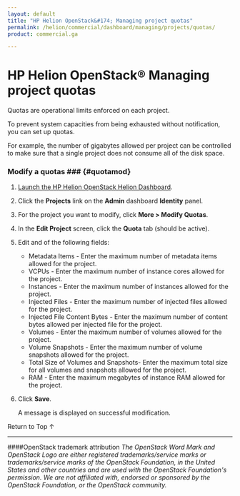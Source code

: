 ```yaml
---
layout: default
title: "HP Helion OpenStack&#174; Managing project quotas"
permalink: /helion/commercial/dashboard/managing/projects/quotas/
product: commercial.ga

---
```

<!--UNDER REVISION-->

<script>

function PageRefresh {
onLoad="window.refresh"
}

PageRefresh();

</script>

<!--
<p style="font-size: small;"> <a href="/helion/commercial/ga1/install/">&#9664; PREV</a> | <a href="/helion/commercial/ga1/install-overview/">&#9650; UP</a> | <a href="/helion/commercial/ga1/">NEXT &#9654;</a> 
-->

# HP Helion OpenStack&#174; Managing project quotas

Quotas are operational limits enforced on each project. 

To prevent system capacities from being exhausted without notification, you can set up quotas. 

For example, the number of gigabytes allowed per project can be controlled to make sure that a single project does not consume all of the disk space. 

### Modify a quotas ### {#quotamod}

1. [Launch the HP Helion OpenStack Helion Dashboard](/helion/openstack/dashboard/login/).

2. Click the **Projects** link on the **Admin** dashboard **Identity** panel.

3. For the project you want to modify, click **More &gt; Modify Quotas**. 

4. In the **Edit Project** screen, click the **Quota** tab (should be active).

5. Edit and of the following fields:

	* Metadata Items - Enter the maximum number of metadata items allowed for the project.</li>
	* VCPUs - Enter the maximum number of instance cores allowed for the project.</li>
	* Instances - Enter the maximum number of instances allowed for the project.</li>
	* Injected Files - Enter the maximum number of injected files allowed for the project.</li>
	* Injected File Content Bytes - Enter the maximum number of content bytes allowed per injected file  for the project.</li>
	* Volumes - Enter the maximum number of volumes allowed for the project.</li>
	* Volume Snapshots - Enter the maximum number of volume snapshots allowed for the project.</li>
	* Total Size of Volumes and Snapshots- Enter the maximum total size for all volumes and snapshots allowed for the project.</li>
	* RAM - Enter the maximum megabytes of instance RAM allowed  for the project.</li>

6. Click **Save**.<br>

	A message is displayed on successful modification.

<p><a href="#top" style="padding:14px 0px 14px 0px; text-decoration: none;"> Return to Top &#8593; </a>


----
####OpenStack trademark attribution
*The OpenStack Word Mark and OpenStack Logo are either registered trademarks/service marks or trademarks/service marks of the OpenStack Foundation, in the United States and other countries and are used with the OpenStack Foundation's permission. We are not affiliated with, endorsed or sponsored by the OpenStack Foundation, or the OpenStack community.*